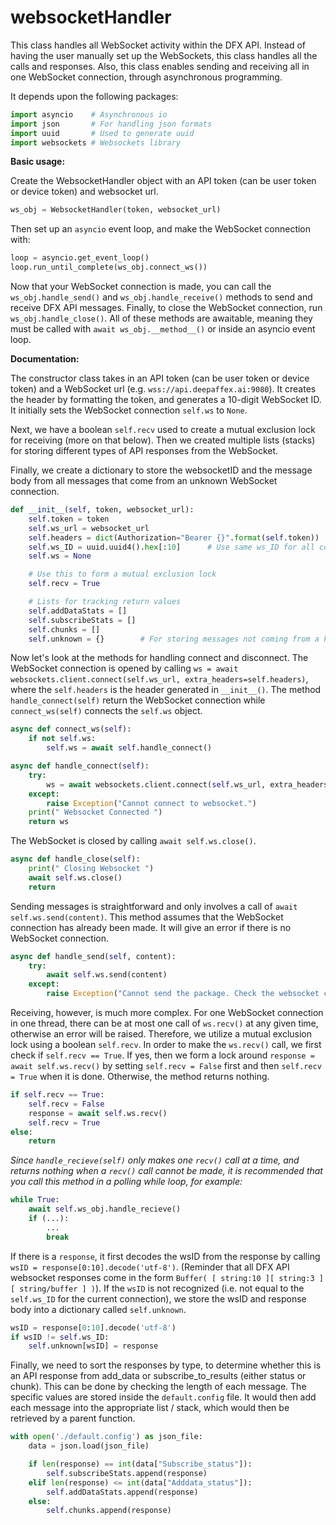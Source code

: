 # websocketHandler

This class handles all WebSocket activity within the DFX API. Instead of having the user manually set up the WebSockets, this class handles all the calls and responses. Also, this class enables sending and receiving all in one WebSocket connection, through asynchronous programming.

It depends upon the following packages:

```python
import asyncio    # Asynchronous io
import json       # For handling json formats
import uuid       # Used to generate uuid
import websockets # Websockets library
```

**Basic usage:**

Create the WebsocketHandler object with an API token (can be user token or device token) and websocket url.

```python
ws_obj = WebsocketHandler(token, websocket_url)
```

Then set up an `asyncio` event loop, and make the WebSocket connection with:

```python
loop = asyncio.get_event_loop()
loop.run_until_complete(ws_obj.connect_ws())
```

Now that your WebSocket connection is made, you can call the `ws_obj.handle_send()` and `ws_obj.handle_receive()` methods to send and receive DFX API messages. Finally, to close the WebSocket connection, run `ws_obj.handle_close()`. All of these methods are awaitable, meaning they must be called with `await ws_obj.__method__()` or inside an asyncio event loop.

**Documentation:**

The constructor class takes in an API token (can be user token or device token) and a WebSocket url (e.g. `wss://api.deepaffex.ai:9080`). It creates the header by formatting the token, and generates a 10-digit WebSocket ID. It initially sets the WebSocket connection `self.ws` to `None`.

Next, we have a boolean `self.recv` used to create a mutual exclusion lock for receiving (more on that below). Then we created multiple lists (stacks) for storing different types of API responses from the WebSocket.

Finally, we create a dictionary to store the websocketID and the message body from all messages that come from an unknown WebSocket connection.

```python
def __init__(self, token, websocket_url):
    self.token = token
    self.ws_url = websocket_url
    self.headers = dict(Authorization="Bearer {}".format(self.token))
    self.ws_ID = uuid.uuid4().hex[:10]      # Use same ws_ID for all connections
    self.ws = None

    # Use this to form a mutual exclusion lock
    self.recv = True

    # Lists for tracking return values
    self.addDataStats = []
    self.subscribeStats = []
    self.chunks = []
    self.unknown = {}        # For storing messages not coming from a known websocket sender
```

Now let's look at the methods for handling connect and disconnect. The WebSocket connection is opened by calling `ws = await websockets.client.connect(self.ws_url, extra_headers=self.headers)`, where the `self.headers` is the header generated in `__init__()`. The method `handle_connect(self)` return the WebSocket connection while `connect_ws(self)` connects the `self.ws` object.

```python
async def connect_ws(self):
    if not self.ws:
        self.ws = await self.handle_connect()

async def handle_connect(self):
    try:
        ws = await websockets.client.connect(self.ws_url, extra_headers=self.headers)
    except:
        raise Exception("Cannot connect to websocket.")
    print(" Websocket Connected ")
    return ws
```

The WebSocket is closed by calling `await self.ws.close()`.

```python
async def handle_close(self):
    print(" Closing Websocket ")
    await self.ws.close()
    return
```

Sending messages is straightforward and only involves a call of `await self.ws.send(content)`. This method assumes that the WebSocket connection has already been made. It will give an error if there is no WebSocket connection.

```python
async def handle_send(self, content):
    try:
        await self.ws.send(content)
    except:
        raise Exception("Cannot send the package. Check the websocket connection.")
```

Receiving, however, is much more complex. For one WebSocket connection in one thread, there can be at most one call of `ws.recv()` at any given time, otherwise an error will be raised. Therefore, we utilize a mutual exclusion lock using a boolean `self.recv`. In order to make the `ws.recv()` call, we first check if `self.recv == True`. If yes, then we form a lock around `response = await self.ws.recv()` by setting `self.recv = False` first and then `self.recv = True` when it is done. Otherwise, the method returns nothing.

```python
if self.recv == True:
    self.recv = False
    response = await self.ws.recv()
    self.recv = True
else:
    return
```

*Since `handle_recieve(self)` only makes one `recv()` call at a time, and returns nothing when a `recv()` call cannot be made, it is recommended that you call this method in a polling while loop, for example:*

```python
while True:
    await self.ws_obj.handle_recieve()
    if (...):
        ...
        break
```

If there is a `response`, it first decodes the wsID from the response by calling `wsID = response[0:10].decode('utf-8')`. (Reminder that all DFX API websocket responses come in the form `Buffer( [ string:10 ][ string:3 ][ string/buffer ] )`). If the `wsID` is not recognized (i.e. not equal to the `self.ws_ID` for the current connection), we store the wsID and response body into a dictionary called `self.unknown`.

```python
wsID = response[0:10].decode('utf-8')
if wsID != self.ws_ID:
    self.unknown[wsID] = response
```

Finally, we need to sort the responses by type, to determine whether this is an API response from add_data or subscribe_to_results (either status or chunk). This can be done by checking the length of each message. The specific values are stored inside the `default.config` file. It would then add each message into the appropriate list / stack, which would then be retrieved by a parent function.

```python
with open('./default.config') as json_file:
    data = json.load(json_file)

    if len(response) == int(data["Subscribe_status"]):
        self.subscribeStats.append(response)
    elif len(response) <= int(data["Adddata_status"]):
        self.addDataStats.append(response)
    else:
        self.chunks.append(response)
```

